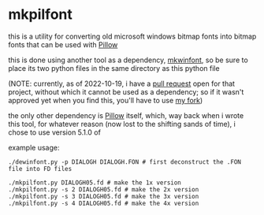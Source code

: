 # mkpilfont

this is a utility for converting old microsoft windows bitmap fonts into bitmap fonts that can be used with [Pillow](https://python-pillow.org/)

this is done using another tool as a dependency, [mkwinfont](https://github.com/juanitogan/mkwinfont), so be sure to place its two python files in the same directory as this python file

(NOTE: currently, as of 2022-10-19, i have a [pull request](https://github.com/juanitogan/mkwinfont/pull/2) open for that project, without which it cannot be used as a dependency; so if it wasn't approved yet when you find this, you'll have to use [my fork](https://github.com/dvorakroth/mkwinfont))

the only other dependency is [Pillow](https://python-pillow.org/) itself, which, way back when i wrote this tool, for whatever reason (now lost to the shifting sands of time), i chose to use version 5.1.0 of

example usage:

```
./dewinfont.py -p DIALOGH DIALOGH.FON # first deconstruct the .FON file into FD files

./mkpilfont.py DIALOGH05.fd # make the 1x version
./mkpilfont.py -s 2 DIALOGH05.fd # make the 2x version
./mkpilfont.py -s 3 DIALOGH05.fd # make the 3x version
./mkpilfont.py -s 4 DIALOGH05.fd # make the 4x version
```
